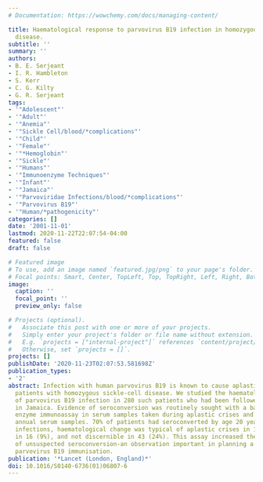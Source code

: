 ```yaml
---
# Documentation: https://wowchemy.com/docs/managing-content/

title: Haematological response to parvovirus B19 infection in homozygous sickle-cell
  disease.
subtitle: ''
summary: ''
authors:
- B. E. Serjeant
- I. R. Hambleton
- S. Kerr
- C. G. Kilty
- G. R. Serjeant
tags:
- '"Adolescent"'
- '"Adult"'
- '"Anemia"'
- '"Sickle Cell/blood/*complications"'
- '"Child"'
- '"Female"'
- '"*Hemoglobin"'
- '"Sickle"'
- '"Humans"'
- '"Immunoenzyme Techniques"'
- '"Infant"'
- '"Jamaica"'
- '"Parvoviridae Infections/blood/*complications"'
- '"Parvovirus B19"'
- '"Human/*pathogenicity"'
categories: []
date: '2001-11-01'
lastmod: 2020-11-22T22:07:54-04:00
featured: false
draft: false

# Featured image
# To use, add an image named `featured.jpg/png` to your page's folder.
# Focal points: Smart, Center, TopLeft, Top, TopRight, Left, Right, BottomLeft, Bottom, BottomRight.
image:
  caption: ''
  focal_point: ''
  preview_only: false

# Projects (optional).
#   Associate this post with one or more of your projects.
#   Simply enter your project's folder or file name without extension.
#   E.g. `projects = ["internal-project"]` references `content/project/deep-learning/index.md`.
#   Otherwise, set `projects = []`.
projects: []
publishDate: '2020-11-23T02:07:53.581698Z'
publication_types:
- '2'
abstract: Infection with human parvovirus B19 is known to cause aplastic crises in
  patients with homozygous sickle-cell disease. We studied the haematological consequences
  of parvovirus B19 infection in 280 such patients who had been followed up from birth
  in Jamaica. Evidence of seroconversion was routinely sought with a baculovirus-based,
  enzyme immunoassay in serum samples taken during aplastic crises and in all stored
  annual serum samples. 70% of patients had seroconverted by age 20 years; of 177
  infections, haematological change was typical of aplastic crises in 118 (67%), minor
  in 16 (9%), and not discernible in 43 (24%). This assay increased the detection
  of unsuspected seroconversion-an observation important in planning a strategy for
  parvovirus B19 immunisation.
publication: '*Lancet (London, England)*'
doi: 10.1016/S0140-6736(01)06807-6
---
```

